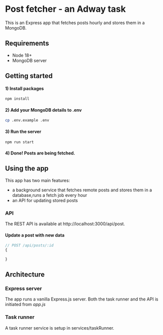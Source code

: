 # Post fetcher - an Adway task
This is an Express app that fetches posts hourly and stores them in a MongoDB.

## Requirements
* Node 18+
* MongoDB server

## Getting started
#### 1) Install packages   
  ```bash
  npm install
  ```
#### 2) Add your MongoDB details to .env
  ```bash 
  cp .env.example .env
  ```
#### 3) Run the server
  ```bash
  npm run start
  ```
#### 4) Done! Posts are being fetched.

## Using the app
This app has two main features:
* a background service that fetches remote posts and stores them in a database,runs a fetch job every hour
* an API for updating stored posts


### API
The REST API is available at http://localhost:3000/api/post.

#### Update a post with new data 

```js
// POST /api/posts/:id
{
  
}
```


## Architecture

### Express server
The app runs a vanilla Express.js server. 
Both the task runner and the API is initiated from *app.js*

### Task runner
A task runner service is setup in services/taskRunner.

